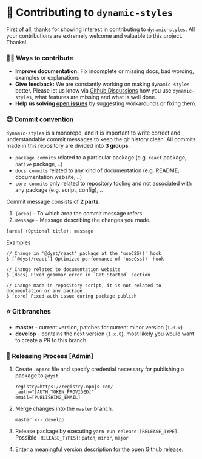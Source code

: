 # 🔨 Contributing to `dynamic-styles`

First of all, thanks for showing interest in contributing to `dynamic-styles`.
All your contributions are extremely welcome and valuable to this project. Thanks!

### 🏃‍♀️ Ways to contribute

- **Improve documentation:** Fix incomplete or missing docs, bad wording, examples or explanations
- **Give feedback:** We are constantly working on making `dynamic-styles` better.
  Please let us know via [Github Discussions](https://github.com/bennodev19/dynamic-styles/discussions) how you use `dynamic-styles`, 
  what features are missing and what is well done.
- **Help us solving [open issues](https://github.com/agile-ts/agile/issues)** by suggesting workarounds or fixing them.

### 😊 Commit convention

`dynamic-styles` is a monorepo, and it is important to write correct and understandable commit messages
to keep the git history clean. All commits made in this repository are divided into **3 groups**:
- `package commits` related to a particular package (e.g. `react` package, `native` package, ..)
- `docs commits` related to any kind of documentation (e.g. README, documentation website, ..)
- `core commits` only related to repository tooling and not associated with any package (e.g. script, config), ..

Commit message consists of **2 parts**:
1. `[area]` - To which area the commit message refers.
2. `message` - Message describing the changes you made.

```text
[area] (Optional title): message
```

Examples
```text
// Change in '@dyst/react' package at the 'useCSS()' hook
$ [`@dyst/react`] Optimized performance of 'useCss()' hook

// Change related to documentation website
$ [docs] Fixed grammar error in `Get Started` section

// Change made in repository script, it is not related to documentation or any package
$ [core] Fixed auth issue during package publish
```

### ⭐️ Git branches

- **master** - current version, patches for current minor version (`1.0.x`)
- **develop** - contains the next version (`1.x.0`), most likely you would want to create a PR to this branch

### 🚀 Releasing Process [Admin]

1. Create `.npmrc` file and specify credential necessary for publishing a package to `@dyst`.
    ```text
    registry=https://registry.npmjs.com/
    _auth="[AUTH_TOKEN_PROVIDED]"
    email=[PUBLISHING_EMAIL]
    ```

2. Merge changes into the `master` branch.
   ```text
   master <-- develop
   ```

3. Release package by executing `yarn run release:[RELEASE_TYPE]`. <br/>
   Possible `[RELEASE_TYPES]`: `patch`, `minor`, `major`

4. Enter a meaningful version description for the open Github release.



